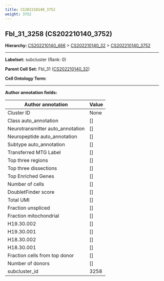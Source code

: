 ```yaml
---
title: CS202210140_3752
weight: 3752
---
```

## Fbl_31_3258 (CS202210140_3752)
<b>Hierarchy: </b>
[CS202210140_466](../CS202210140_466) >
[CS202210140_32](../CS202210140_32) >
[CS202210140_3752](../CS202210140_3752)

---


**Labelset:** subcluster (Rank: 0)

**Parent Cell Set:** Fbl_31 ([CS202210140_32](../CS202210140_32))



**Cell Ontology Term:** 

[MARKER GENES.]: #


---

[TRANSFERRED ANNOTATIONS.]: #


[AUTHOR ANNOTATION FIELDS.]: #


**Author annotation fields:**

| Author annotation | Value |
|-------------------|-------|
|Cluster ID|None|
|Class auto_annotation|[]|
|Neurotransmitter auto_annotation|[]|
|Neuropeptide auto_annotation|[]|
|Subtype auto_annotation|[]|
|Transferred MTG Label|[]|
|Top three regions|[]|
|Top three dissections|[]|
|Top Enriched Genes|[]|
|Number of cells|[]|
|DoubletFinder score|[]|
|Total UMI|[]|
|Fraction unspliced|[]|
|Fraction mitochondrial|[]|
|H19.30.002|[]|
|H19.30.001|[]|
|H18.30.002|[]|
|H18.30.001|[]|
|Fraction cells from top donor|[]|
|Number of donors|[]|
|subcluster_id|3258|
